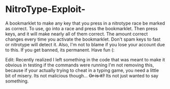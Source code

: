 # NitroType-Exploit-
A bookmarklet to make any key that you press in a nitrotype race be marked as correct.
To use, go into a race and press the bookmarklet.
Then press keys, and it will make nearly all of them correct.
The amount correct changes every time you activate the bookmarklet. 
Don't spam keys to fast or nitrotype will detect it.
Also, I'm not to blame if you lose your account due to this.
If you get banned, its permanent.
Have fun (:

Edit: Recently realized I left something in the code that was meant to make it obvious in testing if the commands were running
I'm not removing this, because if your actually trying to cheat in a typing game, you need a little bit of misery.
Its not malicious though...
~~Or is it?~~ Its not just wanted to say something.

